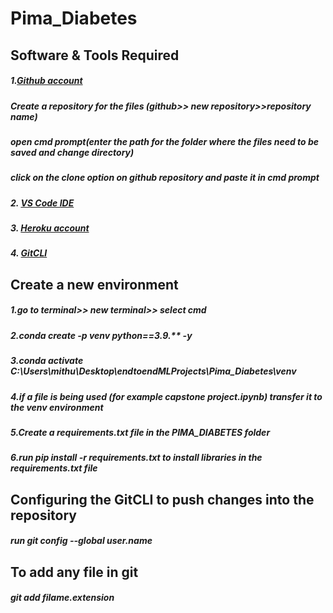 # Pima_Diabetes

## Software & Tools Required
##### 1.[Github account](https://github.com/MithunMiranda/)
#####  Create a repository for the files (github>> new repository>>repository name)
#####  open cmd prompt(enter the path for the folder where the files need to be saved and change directory)
#####  click on the clone option on github repository and paste it in cmd prompt

##### 2. [VS Code IDE]( https://code.visualstudio.com/)
##### 3. [Heroku account](https://heroku.com)
##### 4. [GitCLI](https://git-scm.com/download/win)


## Create a new environment
##### 1.go to terminal>> new terminal>> select cmd

##### 2.conda create -p venv python==3.9.** -y
##### 3.conda activate C:\Users\mithu\Desktop\endtoendMLProjects\Pima_Diabetes\venv
##### 4.if a file is being used (for example capstone project.ipynb) transfer it to the venv environment
##### 5.Create a requirements.txt file in the PIMA_DIABETES folder
##### 6.run pip install -r requirements.txt to install libraries in the requirements.txt file

## Configuring the GitCLI to push changes into the repository
##### run git config --global user.name

## To add any file in git
##### git add filame.extension